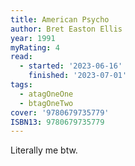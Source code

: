 ```yaml
---
title: American Psycho
author: Bret Easton Ellis
year: 1991
myRating: 4
read:
  - started: '2023-06-16'
    finished: '2023-07-01'
tags:
  - atagOneOne
  - btagOneTwo
cover: '9780679735779'
ISBN13: 9780679735779
---
```


Literally me btw.
